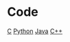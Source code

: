 # Code

[C]("https://github.com/Kanishkrawatt/Code/tree/master/C")
[Python]("https://github.com/Kanishkrawatt/Code/tree/master/python")
[Java]("https://github.com/Kanishkrawatt/Code/tree/master/video/Java")
[C++]("https://github.com/Kanishkrawatt/Code/tree/master/CPP")


